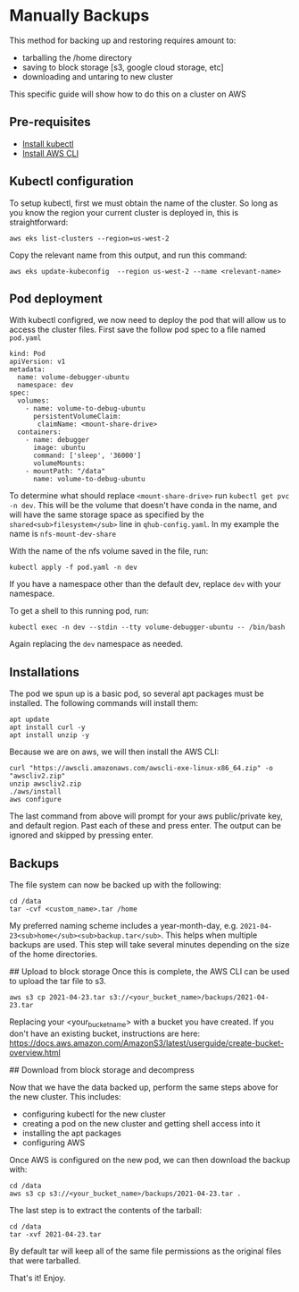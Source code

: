 # Manually Backups
This method for backing up and restoring requires amount to:

-   tarballing the /home directory
-   saving to block storage [s3, google cloud storage, etc]
-   downloading and untaring to new cluster

This specific guide will show how to do this on a cluster on AWS

## Pre-requisites

-   [Install kubectl](<https://kubernetes.io/docs/tasks/tools/>)
-   [Install AWS CLI](<https://docs.aws.amazon.com/cli/latest/userguide/install-cliv2.html>)

## Kubectl configuration
To setup kubectl, first we must obtain the name of
the cluster. So long as you know the region your current cluster is
deployed in, this is straightforward:

    aws eks list-clusters --region=us-west-2

Copy the relevant name from this output, and run this command:

    aws eks update-kubeconfig  --region us-west-2 --name <relevant-name>

## Pod deployment

With kubectl configred, we now need to deploy the pod that will allow
us to access the cluster files. First save the follow pod spec to a
file named `pod.yaml`

    kind: Pod
    apiVersion: v1
    metadata:
      name: volume-debugger-ubuntu
      namespace: dev
    spec:
      volumes:
        - name: volume-to-debug-ubuntu
          persistentVolumeClaim:
           claimName: <mount-share-drive>
      containers:
        - name: debugger
          image: ubuntu
          command: ['sleep', '36000']
          volumeMounts:
    	- mountPath: "/data"
    	  name: volume-to-debug-ubuntu

To determine what should replace `<mount-share-drive>` run `kubectl
get pvc -n dev`. This will be the volume that doesn't have conda in
the name, and will have the same storage space as specified by the
`shared<sub>filesystem</sub>` line in `qhub-config.yaml`. In my example the name
is `nfs-mount-dev-share`

With the name of the nfs volume saved in the file, run:

    kubectl apply -f pod.yaml -n dev

If you have a namespace other than the default dev, replace `dev` with your namespace.

To get a shell to this running pod, run:

    kubectl exec -n dev --stdin --tty volume-debugger-ubuntu -- /bin/bash

Again replacing the `dev` namespace as needed.

## Installations

The pod we spun up is a basic pod, so several apt packages must be installed. The following commands will install them:

    apt update
    apt install curl -y
    apt install unzip -y

Because we are on aws, we will then install the AWS CLI:

    curl "https://awscli.amazonaws.com/awscli-exe-linux-x86_64.zip" -o "awscliv2.zip"
    unzip awscliv2.zip
    ./aws/install
    aws configure

The last command from above will prompt for your aws public/private
key, and default region. Past each of these and press enter. The
output can be ignored and skipped by pressing enter.

## Backups

The file system can now be backed up with the following:

    cd /data
    tar -cvf <custom_name>.tar /home

My preferred naming scheme includes a year-month-day,
e.g. `2021-04-23<sub>home</sub><sub>backup.tar</sub>`. This helps when multiple backups
are used. This step will take several minutes depending on the size of
the home directories.

\## Upload to block storage
Once this is complete, the AWS CLI can be used to upload the tar file to s3.

    aws s3 cp 2021-04-23.tar s3://<your_bucket_name>/backups/2021-04-23.tar

Replacing your <your<sub>bucket</sub><sub>name</sub>> with a bucket you have created. If
you don't have an existing bucket, instructions are here:
<https://docs.aws.amazon.com/AmazonS3/latest/userguide/create-bucket-overview.html>

\## Download from block storage and decompress

Now that we have the data backed up,
perform the same steps above for the new cluster. This includes:

-   configuring kubectl for the new cluster
-   creating a pod on the new cluster and getting shell access into it
-   installing the apt packages
-   configuring AWS

Once AWS is configured on the new pod, we can then download the backup with:

    cd /data
    aws s3 cp s3://<your_bucket_name>/backups/2021-04-23.tar .

The last step is to extract the contents of the tarball:

    cd /data
    tar -xvf 2021-04-23.tar

By default tar will keep all of the same file permissions as the original files that were tarballed.

That's it! Enjoy.


